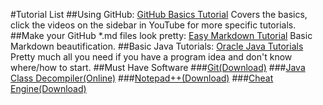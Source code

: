#Tutorial List
##Using GitHub: [GitHub Basics Tutorial](http://www.markdowntutorial.com/lesson/1/)
Covers the basics, click the videos on the sidebar in YouTube for more specific tutorials.
##Make your GitHub *.md files look pretty: [Easy Markdown Tutorial](http://www.markdowntutorial.com/lesson/1/)
Basic Markdown beautification.
##Basic Java Tutorials: [Oracle Java Tutorials](https://docs.oracle.com/javase/tutorial/)
Pretty much all you need if you have a program idea and don't know where/how to start.
##Must Have Software
###[Git(Download)](https://git-scm.com/downloads)
###[Java Class Decompiler(Online)](http://www.javadecompilers.com/)
###[Notepad++(Download)](https://notepad-plus-plus.org/download/all-versions.html)
###[Cheat Engine(Download)](http://www.cheatengine.org/index.php)
